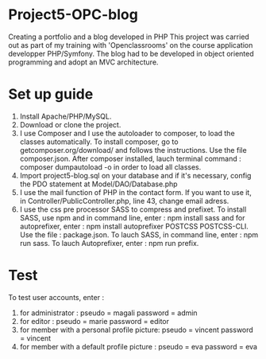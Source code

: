 # Project5-OPC-blog
Creating a portfolio and a blog developed in PHP
This project was carried out as part of my training with 'Openclassrooms' on the course application developper PHP/Symfony. The blog had to be developed in object oriented programming and adopt an MVC architecture.

# Set up guide
1. Install Apache/PHP/MySQL.
2. Download or clone the project.
3. I use Composer and I use the autoloader to composer, to load the classes automatically.
To install composer, go to getcomposer.org/download/ and follows the instructions. Use the file composer.json. After composer installed, lauch terminal command : composer dumpautoload -o in order to load all classes.
4. Import project5-blog.sql on your database and if it's necessary, config the PDO statement at Model/DAO/Database.php
5. I use the mail function of PHP in the contact form. If you want to use it, in Controller/PublicController.php, line 43, change email adress.
6. I use the css pre processor SASS to compress and prefixet. To install SASS, use npm and in command line, enter : npm install sass and for autoprefixer, enter : npm install autoprefixer POSTCSS POSTCSS-CLI. Use the file : package.json. To lauch SASS, in command line, enter : npm run sass. To lauch Autoprefixer, enter : npm run prefix.

# Test 
To test user accounts, enter :
1. for administrator : pseudo = magali password = admin
2. for editor : pseudo = marie password = editor
3. for member with a personal profile picture: pseudo = vincent password = vincent
4. for member with a default profile picture : pseudo = eva password = eva
